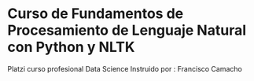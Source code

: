 # Curso de Fundamentos de Procesamiento de Lenguaje Natural con Python y NLTK
Platzi curso profesional Data Science Instruido por : Francisco Camacho
